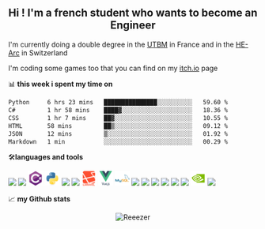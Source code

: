 <h2 align="center">Hi ! I'm a french student who wants to become an Engineer</h2>
  
I'm currently doing a double degree in the <a href="https://www.utbm.fr">UTBM</a> in France and in the <a href="https://www.he-arc.ch">HE-Arc</a> in Switzerland

I'm coding some games too that you can find on my <a href="https://reezer01.itch.io">itch.io</a> page

📊 **this week i spent my time on**
<!--START_SECTION:waka-->

```text
Python     6 hrs 23 mins   ███████████████░░░░░░░░░░   59.60 %
C#         1 hr 58 mins    ████▓░░░░░░░░░░░░░░░░░░░░   18.36 %
CSS        1 hr 7 mins     ██▓░░░░░░░░░░░░░░░░░░░░░░   10.55 %
HTML       58 mins         ██▒░░░░░░░░░░░░░░░░░░░░░░   09.12 %
JSON       12 mins         ▒░░░░░░░░░░░░░░░░░░░░░░░░   01.92 %
Markdown   1 min           ░░░░░░░░░░░░░░░░░░░░░░░░░   00.29 %
```

<!--END_SECTION:waka-->

🛠️**languages and tools** 

<code><img height="30" src="https://raw.githubusercontent.com/jmnote/z-icons/master/svg/java.svg"></code>
<code><img height="30" src="https://raw.githubusercontent.com/jmnote/z-icons/master/svg/cpp.svg"></code>
<code><img height="30" src="https://raw.githubusercontent.com/devicons/devicon/master/icons/csharp/csharp-original.svg"></code>
<code><img height="30" src="https://raw.githubusercontent.com/devicons/devicon/master/icons/python/python-original.svg"></code>
<code><img height="30" src="https://www.vectorlogo.zone/logos/kotlinlang/kotlinlang-icon.svg"></code>
<code><img height="30" src="https://upload.wikimedia.org/wikipedia/commons/9/99/Unofficial_JavaScript_logo_2.svg"></code>
<code><img height="30" src="https://raw.githubusercontent.com/devicons/devicon/master/icons/laravel/laravel-plain-wordmark.svg"></code>
<code><img height="30" src="https://raw.githubusercontent.com/devicons/devicon/master/icons/vuejs/vuejs-original-wordmark.svg"></code>
<code><img height="30" src="https://raw.githubusercontent.com/devicons/devicon/master/icons/mysql/mysql-original-wordmark.svg"></code>
<code><img height="30" src="https://upload.wikimedia.org/wikipedia/commons/0/0b/Qt_logo_2016.svg"></code>
<code><img height="30" src="https://www.vectorlogo.zone/logos/springio/springio-icon.svg"></code>
<code><img height="30" src="https://www.vectorlogo.zone/logos/gnu_bash/gnu_bash-icon.svg"></code>
<code><img height="30" src="https://www.vectorlogo.zone/logos/figma/figma-icon.svg"></code>
<code><img height="30" src="https://www.vectorlogo.zone/logos/djangoproject/djangoproject-icon.svg"></code>
<code><img height="30" src="https://www.vectorlogo.zone/logos/unity3d/unity3d-icon.svg"></code>
<code><img height="30" src="https://raw.githubusercontent.com/vscode-icons/vscode-icons/master/icons/file_type_cuda.svg"></code>
<code><img height="30" src="https://www.vectorlogo.zone/logos/tensorflow/tensorflow-icon.svg"></code>

📈 **my Github stats**
<p align="center"> <img src="https://github-readme-stats.vercel.app/api?username=Reeezer&show_icons=true&theme=gotham" alt="Reeezer" />

